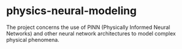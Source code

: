 # physics-neural-modeling
 The project concerns the use of PINN (Physically Informed Neural Networks) and other neural network architectures to model complex physical phenomena.
